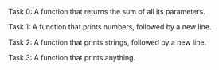 Task 0: A function that returns the sum of all its parameters.



Task 1: A function that prints numbers, followed by a new line.



Task 2: A function that prints strings, followed by a new line.



Task 3: A function that prints anything.
